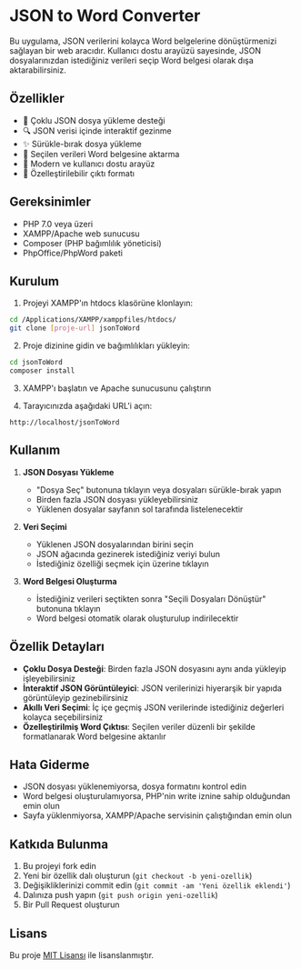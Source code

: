 # JSON to Word Converter

Bu uygulama, JSON verilerini kolayca Word belgelerine dönüştürmenizi sağlayan bir web aracıdır. Kullanıcı dostu arayüzü sayesinde, JSON dosyalarınızdan istediğiniz verileri seçip Word belgesi olarak dışa aktarabilirsiniz.

## Özellikler

- 📁 Çoklu JSON dosya yükleme desteği
- 🔍 JSON verisi içinde interaktif gezinme
- ✨ Sürükle-bırak dosya yükleme
- 📝 Seçilen verileri Word belgesine aktarma
- 🎨 Modern ve kullanıcı dostu arayüz
- 🔧 Özelleştirilebilir çıktı formatı

## Gereksinimler

- PHP 7.0 veya üzeri
- XAMPP/Apache web sunucusu
- Composer (PHP bağımlılık yöneticisi)
- PhpOffice/PhpWord paketi

## Kurulum

1. Projeyi XAMPP'ın htdocs klasörüne klonlayın:
```bash
cd /Applications/XAMPP/xamppfiles/htdocs/
git clone [proje-url] jsonToWord
```

2. Proje dizinine gidin ve bağımlılıkları yükleyin:
```bash
cd jsonToWord
composer install
```

3. XAMPP'ı başlatın ve Apache sunucusunu çalıştırın

4. Tarayıcınızda aşağıdaki URL'i açın:
```
http://localhost/jsonToWord
```

## Kullanım

1. **JSON Dosyası Yükleme**
   - "Dosya Seç" butonuna tıklayın veya dosyaları sürükle-bırak yapın
   - Birden fazla JSON dosyası yükleyebilirsiniz
   - Yüklenen dosyalar sayfanın sol tarafında listelenecektir

2. **Veri Seçimi**
   - Yüklenen JSON dosyalarından birini seçin
   - JSON ağacında gezinerek istediğiniz veriyi bulun
   - İstediğiniz özelliği seçmek için üzerine tıklayın

3. **Word Belgesi Oluşturma**
   - İstediğiniz verileri seçtikten sonra "Seçili Dosyaları Dönüştür" butonuna tıklayın
   - Word belgesi otomatik olarak oluşturulup indirilecektir

## Özellik Detayları

- **Çoklu Dosya Desteği**: Birden fazla JSON dosyasını aynı anda yükleyip işleyebilirsiniz
- **İnteraktif JSON Görüntüleyici**: JSON verilerinizi hiyerarşik bir yapıda görüntüleyip gezinebilirsiniz
- **Akıllı Veri Seçimi**: İç içe geçmiş JSON verilerinde istediğiniz değerleri kolayca seçebilirsiniz
- **Özelleştirilmiş Word Çıktısı**: Seçilen veriler düzenli bir şekilde formatlanarak Word belgesine aktarılır

## Hata Giderme

- JSON dosyası yüklenemiyorsa, dosya formatını kontrol edin
- Word belgesi oluşturulamıyorsa, PHP'nin write iznine sahip olduğundan emin olun
- Sayfa yüklenmiyorsa, XAMPP/Apache servisinin çalıştığından emin olun

## Katkıda Bulunma

1. Bu projeyi fork edin
2. Yeni bir özellik dalı oluşturun (`git checkout -b yeni-ozellik`)
3. Değişikliklerinizi commit edin (`git commit -am 'Yeni özellik eklendi'`)
4. Dalınıza push yapın (`git push origin yeni-ozellik`)
5. Bir Pull Request oluşturun

## Lisans

Bu proje [MIT Lisansı](LICENSE) ile lisanslanmıştır.
